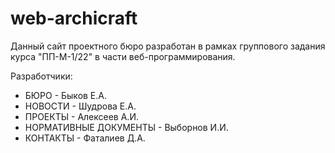 # web-archicraft

Данный сайт проектного бюро разработан в рамках группового задания курса "ПП-М-1/22" в части веб-программирования.

Разработчики:

- БЮРО - Быков Е.А.
- НОВОСТИ - Шудрова Е.А.
- ПРОЕКТЫ - Алексеев А.И.
- НОРМАТИВНЫЕ ДОКУМЕНТЫ - Выборнов И.И.
- КОНТАКТЫ - Фаталиев Д.А.
